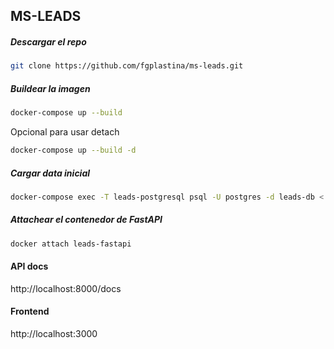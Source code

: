 ## MS-LEADS

##### Descargar el repo
```bash
git clone https://github.com/fgplastina/ms-leads.git
```

##### Buildear la imagen
```bash
docker-compose up --build
```
Opcional para usar detach
```bash
docker-compose up --build -d
```

##### Cargar data inicial
```bash
docker-compose exec -T leads-postgresql psql -U postgres -d leads-db < load_data.sql
```

##### Attachear el contenedor de FastAPI
```bash
docker attach leads-fastapi
```

#### API docs
http://localhost:8000/docs

#### Frontend
http://localhost:3000


